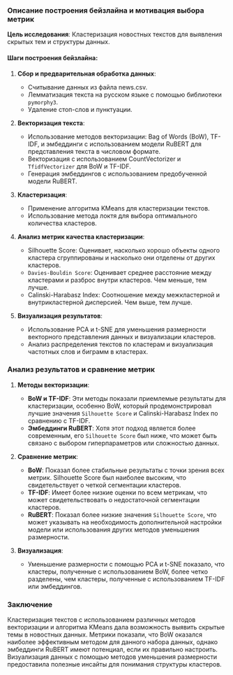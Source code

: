 ### Описание построения бейзлайна и мотивация выбора метрик

**Цель исследования**: Кластеризация новостных текстов для выявления скрытых тем и структуры данных.

#### Шаги построения бейзлайна:

1. **Сбор и предварительная обработка данных**:
    - Считывание данных из файла news.csv.
    - Лемматизация текста на русском языке с помощью библиотеки `pymorphy3`.
    - Удаление стоп-слов и пунктуации.

2. **Векторизация текста**:
    - Использование методов векторизации: Bag of Words (BoW), TF-IDF, и эмбеддинги с использованием модели RuBERT для представления текста в числовом формате.
    - Векторизация с использованием CountVectorizer и `TfidfVectorizer` для BoW и TF-IDF.
    - Генерация эмбеддингов с использованием предобученной модели RuBERT.

3. **Кластеризация**:
    - Применение алгоритма KMeans для кластеризации текстов.
    - Использование метода локтя для выбора оптимального количества кластеров.

4. **Анализ метрик качества кластеризации**:
    - Silhouette Score: Оценивает, насколько хорошо объекты одного кластера сгруппированы и насколько они отделены от других кластеров.
    - `Davies-Bouldin Score`: Оценивает среднее расстояние между кластерами и разброс внутри кластеров. Чем меньше, тем лучше.
    - Calinski-Harabasz Index: Соотношение между межкластерной и внутрикластерной дисперсией. Чем выше, тем лучше.

5. **Визуализация результатов**:
    - Использование PCA и t-SNE для уменьшения размерности векторного представления данных и визуализации кластеров.
    - Анализ распределения текстов по кластерам и визуализация частотных слов и биграмм в кластерах.

### Анализ результатов и сравнение метрик

1. **Методы векторизации**:
    - **BoW и TF-IDF**: Эти методы показали приемлемые результаты для кластеризации, особенно BoW, который продемонстрировал лучшие значения `Silhouette Score` и Calinski-Harabasz Index по сравнению с TF-IDF.
    - **Эмбеддинги RuBERT**: Хотя этот подход является более современным, его `Silhouette Score` был ниже, что может быть связано с выбором гиперпараметров или сложностью данных.

2. **Сравнение метрик**:
    - **BoW**: Показал более стабильные результаты с точки зрения всех метрик. Silhouette Score был наиболее высоким, что свидетельствует о четкой сегментации кластеров.
    - **TF-IDF**: Имеет более низкие оценки по всем метрикам, что может свидетельствовать о недостаточной сегментации кластеров.
    - **RuBERT**: Показал более низкие значения `Silhouette Score`, что может указывать на необходимость дополнительной настройки модели или использования других методов уменьшения размерности.

3. **Визуализация**:
    - Уменьшение размерности с помощью PCA и t-SNE показало, что кластеры, полученные с использованием BoW, более четко разделены, чем кластеры, полученные с использованием TF-IDF или эмбеддингов.

### Заключение

Кластеризация текстов с использованием различных методов векторизации и алгоритма KMeans дала возможность выявить скрытые темы в новостных данных. Метрики показали, что BoW оказался наиболее эффективным методом для данного набора данных, однако эмбеддинги RuBERT имеют потенциал, если их правильно настроить. Визуализация данных с помощью методов уменьшения размерности предоставила полезные инсайты для понимания структуры кластеров.
